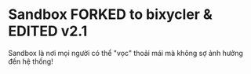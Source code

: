 Sandbox FORKED to bixycler & EDITED v2.1
=======

Sandbox là  nơi mọi người có thể "vọc" thoải mái mà không sợ ảnh hưởng đến hệ thống!
